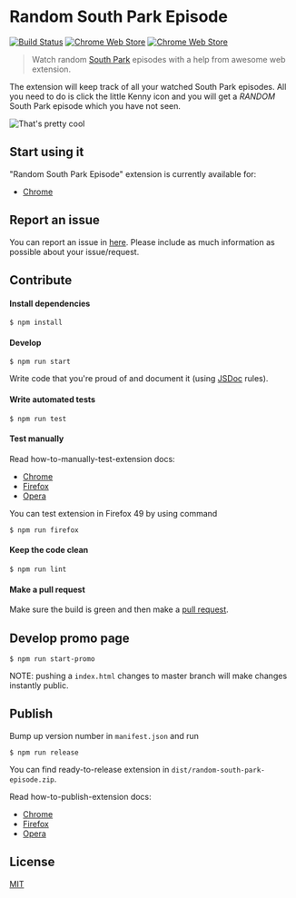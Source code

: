 # Random South Park Episode
[![Build Status](https://travis-ci.org/syyfilis/random-south-park-episode.svg?branch=master)](https://travis-ci.org/syyfilis/random-south-park-episode)
[![Chrome Web Store](https://img.shields.io/chrome-web-store/d/gnejpgpadafimefcjbhnglbnfbboakjf.svg?maxAge=2592000)](https://chrome.google.com/webstore/detail/random-south-park-episode/gnejpgpadafimefcjbhnglbnfbboakjf)
[![Chrome Web Store](https://img.shields.io/chrome-web-store/rating/gnejpgpadafimefcjbhnglbnfbboakjf.svg?maxAge=2592000)](https://chrome.google.com/webstore/detail/random-south-park-episode/gnejpgpadafimefcjbhnglbnfbboakjf)

> Watch random [South Park](https://en.wikipedia.org/wiki/South_Park) episodes with a help from awesome web extension.

The extension will keep track of all your watched South Park episodes. All you need to do is click the little Kenny icon and you will get a *RANDOM* South Park episode which you have not seen.

![That's pretty cool](http://i.giphy.com/26tP7cDNJUZQy7w3u.gif)

## Start using it

"Random South Park Episode" extension is currently available for:

- [Chrome](https://chrome.google.com/webstore/detail/random-south-park-episode/gnejpgpadafimefcjbhnglbnfbboakjf)

## Report an issue

You can report an issue in [here](https://github.com/syyfilis/random-south-park-episode/issues/new). Please include as much information as possible about your issue/request.

## Contribute

#### Install dependencies

```
$ npm install
```

#### Develop

```
$ npm run start
```

Write code that you're proud of and document it (using [JSDoc](http://usejsdoc.org/) rules).

#### Write automated tests

```
$ npm run test
```

#### Test manually

Read how-to-manually-test-extension docs:

- [Chrome](https://developer.chrome.com/extensions/getstarted#unpacked)
- [Firefox](https://developer.mozilla.org/en-US/Add-ons/WebExtensions/Temporary_Installation_in_Firefox)
- [Opera](https://dev.opera.com/extensions/testing/)

You can test extension in Firefox 49 by using command

```
$ npm run firefox
```

#### Keep the code clean

```
$ npm run lint
```



#### Make a pull request

Make sure the build is green and then make a [pull request](https://github.com/syyfilis/random-south-park-episode/pulls).

## Develop promo page

```
$ npm run start-promo
```

NOTE: pushing a `index.html` changes to master branch will make changes instantly public.

## Publish

Bump up version number in `manifest.json` and run

```
$ npm run release
```

You can find ready-to-release extension in `dist/random-south-park-episode.zip`.

Read how-to-publish-extension docs:

- [Chrome](https://developer.chrome.com/extensions/hosting)
- [Firefox](https://developer.mozilla.org/en-US/Add-ons/WebExtensions/Publishing_your_WebExtension)
- [Opera](https://dev.opera.com/extensions/publishing-guidelines/#submit)

## License

[MIT](https://github.com/syyfilis/random-south-park-episode/blob/master/LICENSE)
